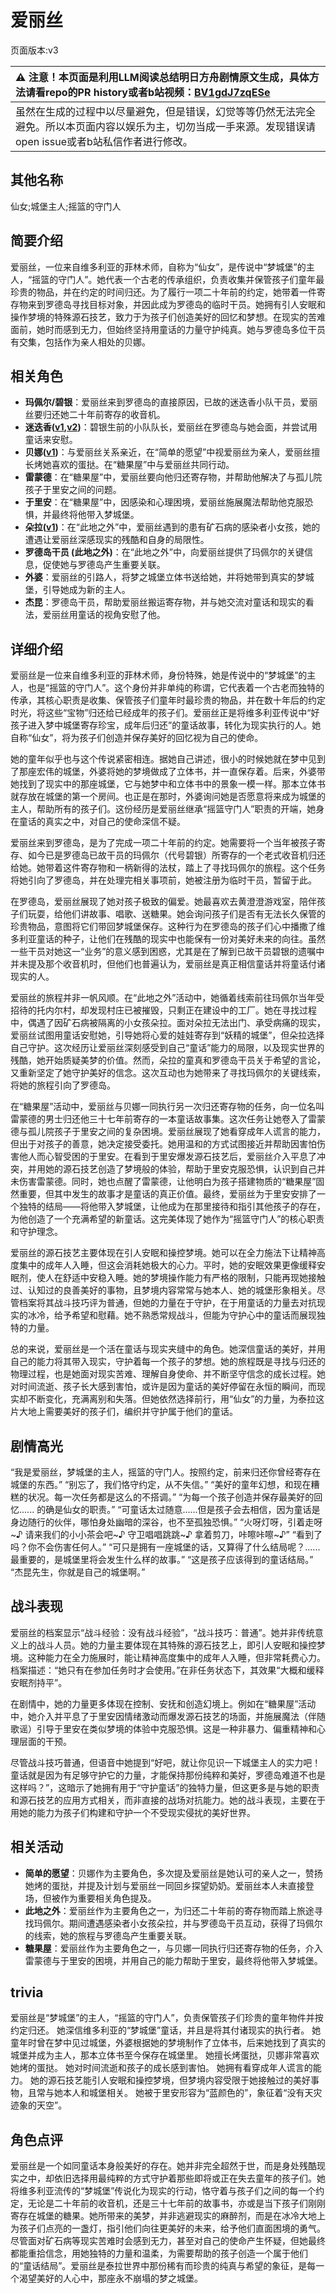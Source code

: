 # 爱丽丝
页面版本:v3
 

| :warning: 注意！本页面是利用LLM阅读总结明日方舟剧情原文生成，具体方法请看repo的PR history或者b站视频：[BV1gdJ7zqESe](https://www.bilibili.com/video/BV1gdJ7zqESe/)         |
|:----------------------------|
| 虽然在生成的过程中以尽量避免，但是错误，幻觉等等仍然无法完全避免。所以本页面内容以娱乐为主，切勿当成一手来源。发现错误请open issue或者b站私信作者进行修改。|



## 其他名称
仙女;城堡主人;摇篮的守门人
## 简要介绍
爱丽丝，一位来自维多利亚的菲林术师，自称为“仙女”，是传说中“梦城堡”的主人，“摇篮的守门人”。她代表一个古老的传承组织，负责收集并保管孩子们童年最珍贵的物品，并在约定的时间归还。为了履行一项二十年前的约定，她带着一件寄存物来到罗德岛寻找目标对象，并因此成为罗德岛的临时干员。她拥有引人安眠和操作梦境的特殊源石技艺，致力于为孩子们创造美好的回忆和梦想。在现实的苦难面前，她时而感到无力，但始终坚持用童话的力量守护纯真。她与罗德岛多位干员有交集，包括作为亲人相处的贝娜。
## 相关角色
-   **玛佩尔/碧银**：爱丽丝来到罗德岛的直接原因，已故的迷迭香小队干员，爱丽丝要归还她二十年前寄存的收音机。
-   **迷迭香([v1](../chars/char_391_rosmon.md),[v2](char_391_rosmon.md))**：碧银生前的小队队长，爱丽丝在罗德岛与她会面，并尝试用童话来安慰。
-   **贝娜([v1](../chars/char_369_bena.md))**：与爱丽丝关系亲近，在“简单的愿望”中视爱丽丝为亲人，爱丽丝擅长烤她喜欢的蛋挞。在“糖果屋”中与爱丽丝共同行动。
-   **雷蒙德**：在“糖果屋”中，爱丽丝要向他归还寄存物，并帮助他解决了与孤儿院孩子于里安之间的问题。
-   **于里安**：在“糖果屋”中，因感染和心理困境，爱丽丝施展魔法帮助他克服恐惧，并最终将他带入梦城堡。
-   **朵拉([v1](../chars/extended_char_duo_la.md))**：在“此地之外”中，爱丽丝遇到的患有矿石病的感染者小女孩，她的遭遇让爱丽丝深感现实的残酷和自身的局限性。
-   **罗德岛干员 (此地之外)**：在“此地之外”中，向爱丽丝提供了玛佩尔的关键信息，促使她与罗德岛产生重要关联。
-   **外婆**：爱丽丝的引路人，将梦之城堡立体书送给她，并将她带到真实的梦城堡，引导她成为新的主人。
-   **杰昆**：罗德岛干员，帮助爱丽丝搬运寄存物，并与她交流对童话和现实的看法，爱丽丝用童话的视角安慰了他。
## 详细介绍
爱丽丝是一位来自维多利亚的菲林术师，身份特殊，她是传说中的“梦城堡”的主人，也是“摇篮的守门人”。这个身份并非单纯的称谓，它代表着一个古老而独特的传承，其核心职责是收集、保管孩子们童年时最珍贵的物品，并在数十年后的约定时光，将这些“宝物”归还给已经成年的孩子们。爱丽丝正是将维多利亚传说中“好孩子进入梦中城堡寄存珍宝，成年后归还”的童话故事，转化为现实执行的人。她自称“仙女”，将为孩子们创造并保存美好的回忆视为自己的使命。

她的童年似乎也与这个传说紧密相连。据她自己讲述，很小的时候她就在梦中见到了那座宏伟的城堡，外婆将她的梦境做成了立体书，并一直保存着。后来，外婆带她找到了现实中的那座城堡，它与她梦中和立体书中的景象一模一样。那本立体书就存放在城堡的第一个房间。也正是在那时，外婆询问她是否愿意将来成为城堡的主人，帮助所有的孩子们。这份经历是爱丽丝继承“摇篮守门人”职责的开端，她身在童话的真实之中，对自己的使命深信不疑。

爱丽丝来到罗德岛，是为了完成一项二十年前的约定。她需要将一个当年被孩子寄存、如今已是罗德岛已故干员的玛佩尔（代号碧银）所寄存的一个老式收音机归还给她。她带着这件寄存物和一柄新得的法杖，踏上了寻找玛佩尔的旅程。这个任务将她引向了罗德岛，并在处理完相关事项前，她被注册为临时干员，暂留于此。

在罗德岛，爱丽丝展现了她对孩子极致的偏爱。她最喜欢去黄澄澄游戏室，陪伴孩子们玩耍，给他们讲故事、唱歌、送糖果。她会询问孩子们是否有无法长久保管的珍贵物品，意图将它们带回梦城堡保存。这种行为在罗德岛的孩子们心中播撒了维多利亚童话的种子，让他们在残酷的现实中也能保有一份对美好未来的向往。虽然一些干员对她这一“业务”的意义感到困惑，尤其是在了解到已故干员碧银的遗嘱中并未提及那个收音机时，但他们也普遍认为，爱丽丝是真正相信童话并将童话付诸现实的人。

爱丽丝的旅程并非一帆风顺。在“此地之外”活动中，她循着线索前往玛佩尔当年受招待的托内尔村，却发现村庄已被摧毁，只剩正在建设中的工厂。她在寻找过程中，偶遇了因矿石病被隔离的小女孩朵拉。面对朵拉无法出门、承受病痛的现实，爱丽丝试图用童话安慰她，引导她将心爱的娃娃寄存到“妖精的城堡”，但朵拉选择自己守护。这次经历让爱丽丝深刻感受到自己“童话”能力的局限，以及现实世界的残酷，她开始质疑美梦的价值。然而，朵拉的童真和罗德岛干员关于希望的言论，又重新坚定了她守护美好的信念。这次互动也为她带来了寻找玛佩尔的关键线索，将她的旅程引向了罗德岛。

在“糖果屋”活动中，爱丽丝与贝娜一同执行另一次归还寄存物的任务，向一位名叫雷蒙德的男士归还他三十七年前寄存的一本童话故事集。这次任务让她卷入了雷蒙德与孤儿院孩子于里安之间的复杂困境。爱丽丝展现了她看穿成年人谎言的能力，但出于对孩子的善意，她决定接受委托。她用温和的方式试图接近并帮助因害怕伤害他人而心智受困的于里安。在看到于里安爆发源石技艺后，爱丽丝介入平息了冲突，并用她的源石技艺创造了梦境般的体验，帮助于里安克服恐惧，认识到自己并未伤害雷蒙德。同时，她也点醒了雷蒙德，让他明白为孩子搭建物质的“糖果屋”固然重要，但其中发生的故事才是童话的真正价值。最终，爱丽丝为于里安安排了一个独特的结局——将他带入梦城堡，让他成为在那里接待和指引其他孩子的存在，为他创造了一个充满希望的新童话。这完美体现了她作为“摇篮守门人”的核心职责和守护理念。

爱丽丝的源石技艺主要体现在引人安眠和操控梦境。她可以在全力施法下让精神高度集中的成年人入睡，但这会消耗她极大的心力。平时，她的安眠效果更像缓释安眠剂，使人在舒适中安稳入睡。她的梦境操作能力有严格的限制，只能再现她接触过、认知过的良善美好的事物，且梦境内容常常与她本人、她的城堡形象相关。尽管档案将其战斗技巧评为普通，但她的力量在于守护，在于用童话的力量去对抗现实的冰冷，给予希望和慰藉。她不熟悉常规战斗，但能为守护心中的童话而展现独特的力量。

总的来说，爱丽丝是一个活在童话与现实夹缝中的角色。她深信童话的美好，并用自己的能力将其带入现实，守护着每一个孩子的梦想。她的旅程既是寻找与归还的物理过程，也是她面对现实苦难、理解自身使命、并不断坚守信念的成长过程。她对时间流逝、孩子长大感到害怕，或许是因为童话的美好停留在永恒的瞬间，而现实却不断变化，充满离别和失落。但她依然选择前行，用“仙女”的力量，为泰拉这片大地上需要美好的孩子们，编织并守护属于他们的童话。
## 剧情高光
“我是爱丽丝，梦城堡的主人，摇篮的守门人。按照约定，前来归还你曾经寄存在城堡的东西。”
“别忘了，我们恪守约定，从不失信。”
“美好的童年幻想，和现在糟糕的状况。每一次任务都是这么的不搭调。”
“为每一个孩子创造并保存最美好的回忆...... 的确是仙女的职责。”
“可童话太过随意......但是孩子会去相信，因为童话是身边随行的伙伴，哪怕身处幽暗的深谷，也不至孤独恐惧。”
“火呀灯呀，引着走呀~♪ 请来我们的小小茶会吧~♪ 守卫唱唱跳跳~♪ 拿着剪刀，咔嚓咔嚓~♪”
“看到了吗？你不会伤害任何人。”
“可只是拥有一座城堡的话，又算得了什么结局呢？...... 最重要的，是城堡里将会发生什么样的故事。”
“这是孩子应该得到的童话结局。”
“杰昆先生，你就是自己的城堡啊。”
## 战斗表现
爱丽丝的档案显示“战斗经验：没有战斗经验”，“战斗技巧：普通”。她并非传统意义上的战斗人员。她的力量主要体现在其特殊的源石技艺上，即引人安眠和操控梦境。这种能力在全力施展时，能让精神高度集中的成年人入睡，但非常耗费心力。档案描述：“她只有在参加任务时才会使用。”在非任务状态下，其效果“大概和缓释安眠剂持平”。

在剧情中，她的力量更多体现在控制、安抚和创造幻境上。例如在“糖果屋”活动中，她介入并平息了于里安因情绪激动而爆发源石技艺的场面，并施展魔法（伴随歌谣）引导于里安在类似梦境的体验中克服恐惧。这是一种非暴力、偏重精神和心理层面的干预。

尽管战斗技巧普通，但语音中她提到“好吧，就让你见识一下城堡主人的实力吧！童话就是因为有足够守护它的力量，才能保持那份纯粹和美好，罗德岛难道不也是这样吗？”，这暗示了她拥有用于“守护童话”的独特力量，但这更多是与她的职责和源石技艺的应用方式相关，而非直接的战场对抗能力。她的战斗表现，主要在于用她的能力为孩子们构建和守护一个不受现实侵扰的美好世界。
## 相关活动
-   **简单的愿望**：贝娜作为主要角色，多次提及爱丽丝是她认可的亲人之一，赞扬她烤的蛋挞，并提及计划与爱丽丝一同回乡探望奶奶。爱丽丝本人未直接登场，但被作为重要相关角色提及。
-   **此地之外**：爱丽丝作为主要角色之一，为归还二十年前的寄存物而踏上旅途寻找玛佩尔。期间遭遇感染者小女孩朵拉，并与罗德岛干员互动，获得了玛佩尔的线索，她的旅程与罗德岛产生重要关联。
-   **糖果屋**：爱丽丝作为主要角色之一，与贝娜一同执行归还寄存物的任务，介入雷蒙德与于里安的困境，并用自己的能力帮助于里安，最终将他带入梦城堡。
## trivia
爱丽丝是“梦城堡”的主人，“摇篮的守门人”，负责保管孩子们珍贵的童年物件并按约定归还。
她深信维多利亚的“梦城堡”童话，并且是将其付诸现实的执行者。
她童年时曾在梦中见过城堡，外婆根据她的梦境制作了立体书，后来她找到了真实的城堡并成为主人，那本立体书至今保存在城堡里。
她擅长烤蛋挞，贝娜非常喜欢她烤的蛋挞。
她对时间流逝和孩子的成长感到害怕。
她拥有看穿成年人谎言的能力。
她的源石技艺能引人安眠和操控梦境，但梦境内容受限于她接触过的美好事物，且常与她本人和城堡相关。
她被于里安形容为“蓝颜色的”，象征着“没有天灾迹象的天空”。
## 角色点评
爱丽丝是一个如同童话本身般美好的存在。她并非完全超然于世，而是身处残酷现实之中，却依旧选择用最纯粹的方式守护着那些即将或正在失去童年的孩子们。她将维多利亚流传的“梦城堡”传说化为现实的行动，恪守着与孩子们之间的每一个约定，无论是二十年前的收音机，还是三十七年前的故事书，亦或是当下孩子们刚刚寄存在城堡的糖果。她所带来的美梦，并非逃避现实的麻醉剂，而是在冰冷大地上为孩子们点亮的一盏灯，指引他们向往更美好的未来，给予他们直面困境的勇气。尽管面对矿石病等现实苦难时会感到无力，甚至对自己的使命产生怀疑，但她最终都能重拾信念，用她独特的力量和温柔，为需要帮助的孩子创造一个属于他们的“童话结局”。爱丽丝是泰拉世界中那份稀有而珍贵的纯真与希望的象征，是每一个渴望美好的人心中，那座永不崩塌的梦之城堡。